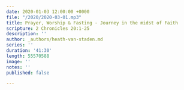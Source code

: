 ```yaml
---
date: 2020-01-03 12:00:00 +0000
file: "/2020/2020-03-01.mp3"
title: Prayer, Worship & Fasting - Journey in the midst of Faith
scripture: 2 Chronicles 20:1-25
description: ''
author: _authors/heath-van-staden.md
series: ''
duration: '41:30'
length: 55570588
image: ''
notes: ''
published: false

---
```

